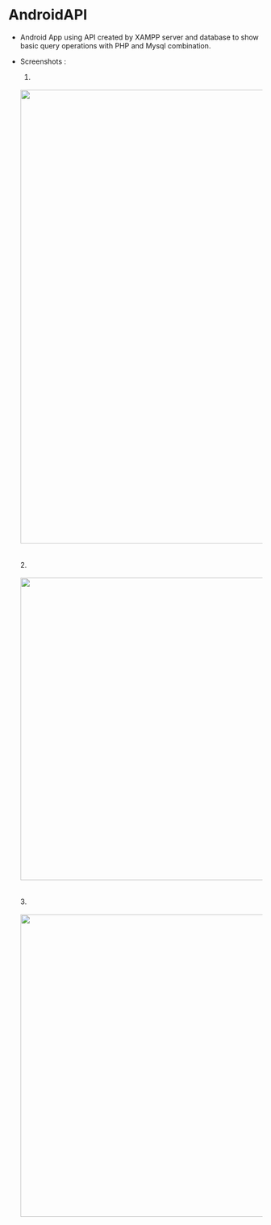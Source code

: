 # AndroidAPI


*  Android App using API created by XAMPP server and database to show basic query operations with PHP and Mysql combination. 

* Screenshots :

  1. </br>
  </br>
  <img src="http://i.imgur.com/8XP2Hu5.png" width="500" height="900" />
  </br>
  </br>
  </br>
  2. </br>
  </br>
  <img src="http://i.imgur.com/9MxbmTf.png"
  width="1000" height="600" />
  </br>
  </br>
  </br>
  3. </br>
  </br>
  <img src="http://i.imgur.com/h86umbb.png"
  width="1000" height="600" />
  </br>
  </br>
  </br>
